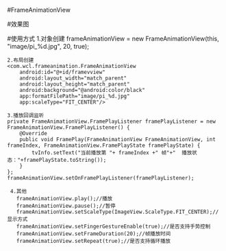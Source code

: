 #FrameAnimationView

#效果图

#使用方式
    1.对象创建
       frameAnimationView = new FrameAnimationView(this, "image/pi_%d.jpg", 20, true);
       
    2.布局创建
    <com.wcl.frameanimation.FrameAnimationView
        android:id="@+id/framevview"
        android:layout_width="match_parent"
        android:layout_height="match_parent"
        android:background="@android:color/black"
        app:formatFilePath="image/pi_%d.jpg"
        app:scaleType="FIT_CENTER"/>
        
    3.播放回调监听
    private FrameAnimationView.FramePlayListener framePlayListener = new FrameAnimationView.FramePlayListener() {
        @Override
        public void FramePlay(FrameAnimationView FrameAnimationView, int frameIndex, FrameAnimationView.FramePlayState framePlayState) {
            tvInfo.setText("当前播放第 "+ frameIndex +" 帧"+"  播放状态："+framePlayState.toString());
        }
    };
    frameAnimationView.setOnFramePlayListener(framePlayListener); 
     
     4.其他
       frameAnimationView.play();//播放
       frameAnimationView.pause();//暂停
       frameAnimationView.setScaleType(ImageView.ScaleType.FIT_CENTER);//显示方式
       frameAnimationView.setFingerGestureEnable(true);//是否支持手势控制
       frameAnimationView.setFrameDuration(20);//帧播放时间
       frameAnimationView.setRepeat(true);//是否支持循环播放
